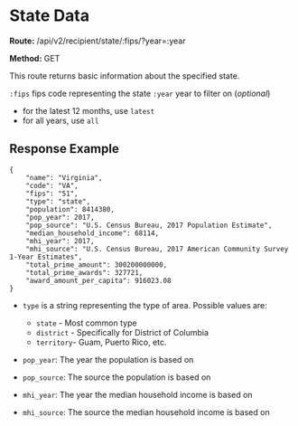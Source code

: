 # State Data

**Route:** /api/v2/recipient/state/:fips/?year=:year

**Method:** GET

This route returns basic information about the specified state.

`:fips` fips code representing the state
`:year` year to filter on (*optional*)
* for the latest 12 months, use `latest`
* for all years, use `all`

## Response Example

```
{
    "name": "Virginia",
    "code": "VA",
    "fips": "51",
    "type": "state",
    "population": 8414380,
    "pop_year": 2017,
    "pop_source": "U.S. Census Bureau, 2017 Population Estimate",
    "median_household_income": 68114,
    "mhi_year": 2017,
    "mhi_source": "U.S. Census Bureau, 2017 American Community Survey 1-Year Estimates",
    "total_prime_amount": 300200000000,
    "total_prime_awards": 327721,
    "award_amount_per_capita": 916023.08
}
```

* `type` is a string representing the type of area. Possible values are:
    * `state` - Most common type
    *  `district` - Specifically for District of Columbia
    *  `territory`- Guam, Puerto Rico, etc.

* `pop_year`: The year the population is based on
* `pop_source`: The source the population is based on
* `mhi_year`: The year the median household income is based on
* `mhi_source`: The source the median household income is based on